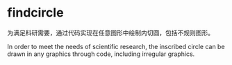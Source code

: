 # findcircle

为满足科研需要，通过代码实现在任意图形中绘制内切圆，包括不规则图形。

In order to meet the needs of scientific research, the inscribed circle can be drawn in any graphics through code, including irregular graphics.
